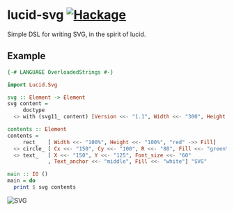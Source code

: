 lucid-svg [![Hackage](https://img.shields.io/hackage/v/lucid-svg.svg?style=flat)](https://hackage.haskell.org/package/lucid-svg)
=========
Simple DSL for writing SVG, in the spirit of lucid.

## Example

``` haskell
{-# LANGUAGE OverloadedStrings #-}

import Lucid.Svg

svg :: Element -> Element
svg content =
     doctype
  <> with (svg11_ content) [Version <<- "1.1", Width <<- "300", Height <<- "200"]

contents :: Element
contents =
     rect_   [ Width <<- "100%", Height <<- "100%", "red" ->> Fill]
  <> circle_ [ Cx <<- "150", Cy <<- "100", R <<- "80", Fill <<- "green"]
  <> text_   [ X <<- "150", Y <<- "125", Font_size <<- "60"
             , Text_anchor <<- "middle", Fill <<- "white"] "SVG"

main :: IO ()
main = do
  print $ svg contents
```

![SVG](http://i.imgur.com/dXu84xR.png)
